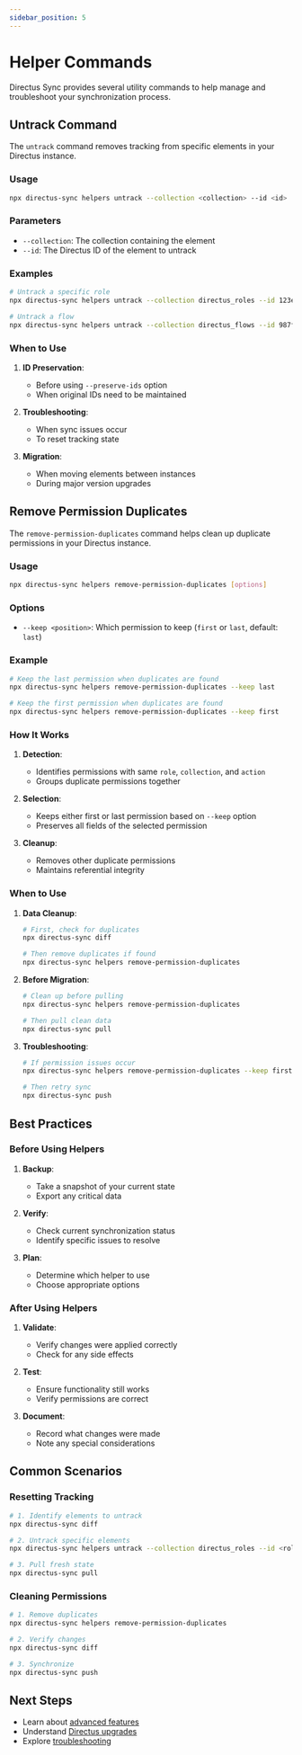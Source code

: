 ```yaml
---
sidebar_position: 5
---
```


# Helper Commands

Directus Sync provides several utility commands to help manage and troubleshoot your synchronization process.

## Untrack Command

The `untrack` command removes tracking from specific elements in your Directus instance.

### Usage

```bash
npx directus-sync helpers untrack --collection <collection> --id <id>
```

### Parameters

- `--collection`: The collection containing the element
- `--id`: The Directus ID of the element to untrack

### Examples

```bash
# Untrack a specific role
npx directus-sync helpers untrack --collection directus_roles --id 123e4567-e89b-12d3-a456-426614174000

# Untrack a flow
npx directus-sync helpers untrack --collection directus_flows --id 987fcdeb-51a2-43d8-b4c1-897d54321000
```

### When to Use

1. **ID Preservation**:
   - Before using `--preserve-ids` option
   - When original IDs need to be maintained

2. **Troubleshooting**:
   - When sync issues occur
   - To reset tracking state

3. **Migration**:
   - When moving elements between instances
   - During major version upgrades

## Remove Permission Duplicates

The `remove-permission-duplicates` command helps clean up duplicate permissions in your Directus instance.

### Usage

```bash
npx directus-sync helpers remove-permission-duplicates [options]
```

### Options

- `--keep <position>`: Which permission to keep (`first` or `last`, default: `last`)

### Example

```bash
# Keep the last permission when duplicates are found
npx directus-sync helpers remove-permission-duplicates --keep last

# Keep the first permission when duplicates are found
npx directus-sync helpers remove-permission-duplicates --keep first
```

### How It Works

1. **Detection**:
   - Identifies permissions with same `role`, `collection`, and `action`
   - Groups duplicate permissions together

2. **Selection**:
   - Keeps either first or last permission based on `--keep` option
   - Preserves all fields of the selected permission

3. **Cleanup**:
   - Removes other duplicate permissions
   - Maintains referential integrity

### When to Use

1. **Data Cleanup**:
   ```bash
   # First, check for duplicates
   npx directus-sync diff
   
   # Then remove duplicates if found
   npx directus-sync helpers remove-permission-duplicates
   ```

2. **Before Migration**:
   ```bash
   # Clean up before pulling
   npx directus-sync helpers remove-permission-duplicates
   
   # Then pull clean data
   npx directus-sync pull
   ```

3. **Troubleshooting**:
   ```bash
   # If permission issues occur
   npx directus-sync helpers remove-permission-duplicates --keep first
   
   # Then retry sync
   npx directus-sync push
   ```

## Best Practices

### Before Using Helpers

1. **Backup**:
   - Take a snapshot of your current state
   - Export any critical data

2. **Verify**:
   - Check current synchronization status
   - Identify specific issues to resolve

3. **Plan**:
   - Determine which helper to use
   - Choose appropriate options

### After Using Helpers

1. **Validate**:
   - Verify changes were applied correctly
   - Check for any side effects

2. **Test**:
   - Ensure functionality still works
   - Verify permissions are correct

3. **Document**:
   - Record what changes were made
   - Note any special considerations

## Common Scenarios

### Resetting Tracking

```bash
# 1. Identify elements to untrack
npx directus-sync diff

# 2. Untrack specific elements
npx directus-sync helpers untrack --collection directus_roles --id <role_id>

# 3. Pull fresh state
npx directus-sync pull
```

### Cleaning Permissions

```bash
# 1. Remove duplicates
npx directus-sync helpers remove-permission-duplicates

# 2. Verify changes
npx directus-sync diff

# 3. Synchronize
npx directus-sync push
```

## Next Steps

- Learn about [advanced features](../advanced/tracked-elements.md)
- Understand [Directus upgrades](../advanced/directus-upgrades.md)
- Explore [troubleshooting](../troubleshooting/firewall-configurations.md) 